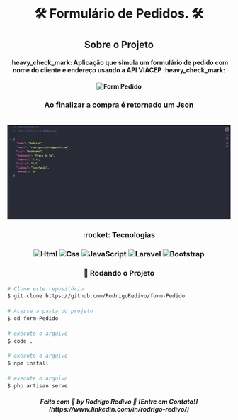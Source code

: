 <!-- ************************************* Title ********************************************* -->

###### <h1 align="center">🛠 Formulário de Pedidos. 🛠</h1>

<!-- ************************************* Project ********************************************* -->

<h2 align="center">Sobre o Projeto</h2>

<h4 align="center"> 
	:heavy_check_mark: Aplicação que simula um formulário de pedido com nome do cliente e endereço usando a API VIACEP :heavy_check_mark:
</h4>

<h4 align="center">
	<img alt="Form Pedido" title="LandingPage" src="https://github.com/RodrigoRedivo/form-Pedido/blob/master/assets/gif.form-Pedido.gif?raw=true" width="800px" />
</h4>
<h3 align="center"> Ao finalizar a compra é retornado um Json <br></h3>
<h4 align="center">
    <br><img alt="Form Pedido" title="LandingPage" src="https://github.com/RodrigoRedivo/form-Pedido/blob/master/assets/jsonFormPedido.jpg?raw=true" width="800px" />
</h4>

<h3 align="center"> 
	:rocket: Tecnologias
</h3>

<h3 align="center">
  <img alt="Html" title="Html" src="https://cdn.pixabay.com/photo/2017/08/05/11/16/logo-2582748_960_720.png" width="60px" />
  <img alt="Css" title="Css" src="https://cdn.pixabay.com/photo/2017/08/05/11/16/logo-2582747_960_720.png" width="60px" />
  <img alt="JavaScript" title="JavaScript" src="https://www.ioanavladau.com/imgs/circle-js-v2.png" width="60px" />
  <img alt="Laravel" title="Laravel" src="https://cms-assets.tutsplus.com/uploads/users/71/courses/854/preview_image/get-started-with-laravel-6-400x277.png" width="90px" />
  <img alt="Bootstrap" title="Bootstrap" src="https://camo.githubusercontent.com/88b531b7471afceb0d3c33f9ca798394bc705d20f5d2251a76938afaa771896f/68747470733a2f2f692e696d6775722e636f6d2f795970336b62392e706e67" width="60px"/>
</h3> 

<h3 align="center"> 🎲 Rodando o Projeto</h3>

```bash
# Clone este repositório
$ git clone https://github.com/RodrigoRedivo/form-Pedido

# Acesse a pasta do projeto
$ cd form-Pedido

# execute o arquivo
$ code .

# execute o arquivo
$ npm install 

# execute o arquivo
$ php artisan serve 
```

<h5 align="center"> 
Feito com 💜 by Rodrigo Redivo 🤝 [Entre em Contato!](https://www.linkedin.com/in/rodrigo-redivo/)
</h5>
